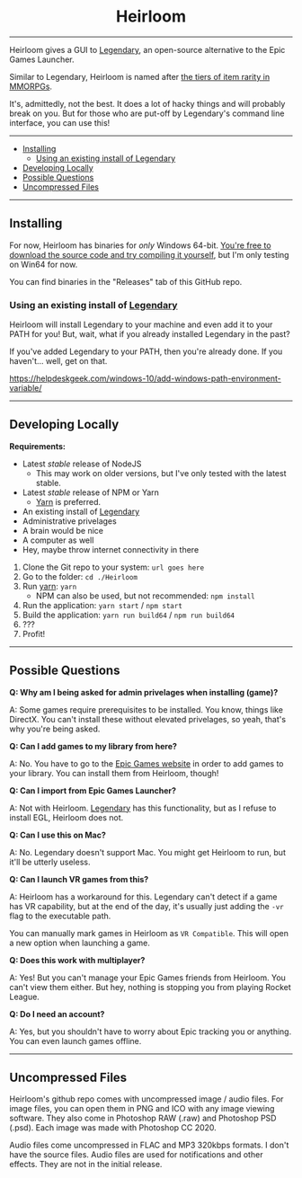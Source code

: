 <center>
    <h1>Heirloom</h1>
</center>

---

Heirloom gives a GUI to [Legendary], an open-source alternative to the Epic Games Launcher.

Similar to Legendary, Heirloom is named after [the tiers of item rarity in MMORPGs](https://wow.gamepedia.com/Quality).

It's, admittedly, not the best. It does a lot of hacky things and will probably break on you. But for those who are put-off by Legendary's command line interface, you can use this!

---

* [Installing](#installing)
    * [Using an existing install of Legendary](#using-an-existing-install-of-legendary)
* [Developing Locally](#developing-locally)
* [Possible Questions](#possible-questions)
* [Uncompressed Files](#uncompressed-files)

---

## Installing
For now, Heirloom has binaries for *only* Windows 64-bit. [You're free to download the source code and try compiling it yourself](#developing-locally), but I'm only testing on Win64 for now.

You can find binaries in the "Releases" tab of this GitHub repo.

### Using an existing install of [Legendary]

Heirloom will install Legendary to your machine and even add it to your PATH for you! But, wait, what if you already installed Legendary in the past?

If you've added Legendary to your PATH, then you're already done. If you haven't... well, get on that.

https://helpdeskgeek.com/windows-10/add-windows-path-environment-variable/

---

## Developing Locally

**Requirements:**
* Latest *stable* release of NodeJS
    * This may work on older versions, but I've only tested with the latest stable.
* Latest *stable* release of NPM or Yarn
    * [Yarn](https://yarnpkg.com/) is preferred.
* An existing install of [Legendary]
* Administrative privelages
* A brain would be nice
* A computer as well
* Hey, maybe throw internet connectivity in there

1. Clone the Git repo to your system: `url goes here`
2. Go to the folder: `cd ./Heirloom`
3. Run [yarn](https://yarnpkg.com/): `yarn`
    * NPM can also be used, but not recommended: `npm install`
4. Run the application: `yarn start` / `npm start`
5. Build the application: `yarn run build64` / `npm run build64`
6. ???
7. Profit!

---

## Possible Questions

**Q: Why am I being asked for admin privelages when installing (game)?**

A: Some games require prerequisites to be installed. You know, things like DirectX. You can't install these without elevated privelages, so yeah, that's why you're being asked.


**Q: Can I add games to my library from here?**

A: No. You have to go to the [Epic Games website](https://www.epicgames.com/) in order to add games to your library. You can install them from Heirloom, though!


**Q: Can I import from Epic Games Launcher?**

A: Not with Heirloom. [Legendary] has this functionality, but as I refuse to install EGL, Heirloom does not.


**Q: Can I use this on Mac?**

A: No. Legendary doesn't support Mac. You might get Heirloom to run, but it'll be utterly useless.


**Q: Can I launch VR games from this?**

A: Heirloom has a workaround for this. Legendary can't detect if a game has VR capability, but at the end of the day, it's usually just adding the `-vr` flag to the executable path.

You can manually mark games in Heirloom as `VR Compatible`. This will open a new option when launching a game.


**Q: Does this work with multiplayer?**

A: Yes! But you can't manage your Epic Games friends from Heirloom. You can't view them either. But hey, nothing is stopping you from playing Rocket League.


**Q: Do I need an account?**

A: Yes, but you shouldn't have to worry about Epic tracking you or anything. You can even launch games offline.

---

## Uncompressed Files

Heirloom's github repo comes with uncompressed image / audio files. For image files, you can open them in PNG and ICO with any image viewing software. They also come in Photoshop RAW (.raw) and Photoshop PSD (.psd). Each image was made with Photoshop CC 2020.

Audio files come uncompressed in FLAC and MP3 320kbps formats. I don't have the source files. Audio files are used for notifications and other effects. They are not in the initial release.

[Legendary]: https://github.com/derrod/legendary